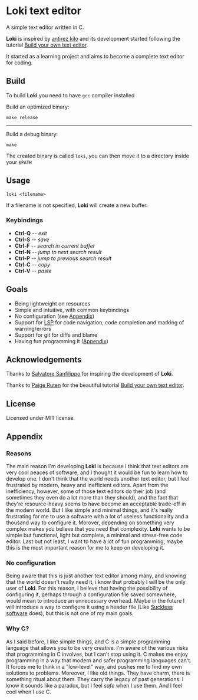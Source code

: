 # Loki text editor

A simple text editor written in C.

**Loki** is inspired by [antirez kilo](https://github.com/antirez/kilo) and its development started following the tutorial [Build your own text editor](https://viewsourcecode.org/snaptoken/kilo/).

It started as a learning project and aims to become a complete text editor for coding.

## Build
To build **Loki** you need to have `gcc` compiler installed

Build an optimized binary:
```shell
make release
```
---
Build a debug binary:
```shell
make
```

The created binary is called `loki`, you can then move it to a directory inside your `$PATH`

## Usage
```shell
loki <filename>
```
If a filename is not specified, **Loki** will create a new buffer.
### Keybindings
* **Ctrl-Q** -- _exit_
* **Ctrl-S** -- _save_
* **Ctrl-F** -- _search in current buffer_
* **Ctrl-N** -- _jump to next search result_
* **Ctrl-P** -- _jump to previous search result_
* **Ctrl-C** -- _copy_
* **Ctrl-V** -- _paste_

## Goals
* Being lightweight on resources
* Simple and intuitive, with common keybindings
* No configuration (see [Appendix](#no-configuration))
* Support for [LSP](https://en.wikipedia.org/wiki/Language_Server_Protocol) for code navigation, code completion and marking of warning/errors
* Support for git for diffs and blame
* Having fun programming it ([Appendix](#why-c))


## Acknowledgements
Thanks to [Salvatore Sanfilippo](https://github.com/antirez) for inspiring the development of **Loki**.

Thanks to [Paige Ruten](https://github.com/paigeruten) for the beautiful tutorial [Build your own text editor](https://viewsourcecode.org/snaptoken/kilo/).


## License
Licensed under MIT license.

## Appendix
### Reasons
The main reason I'm developing **Loki** is because I think that text editors are very cool peaces of software, and I thought it would be fun to learn how to develop one.
I don't think that the world needs another text editor, but I feel frustrated by modern, heavy and inefficient editors. Apart from the inefficiency, however, some of those text editors do their job (and sometimes they even do a lot more than they should), and the fact that they're resource-heavy seems to have become an acceptable trade-off in the modern world. But I like simple and minimal things, and it's really frustrating for me to use a software with a lot of useless functionality and a thousand way to configure it. Morover, depending on something very complex makes you believe that you need that complexity. **Loki** wants to be simple but functional, light but complete, a minimal and stress-free code editor. Last but not least, I want to have a lot of fun programming, maybe this is the most important reason for me to keep on developing it.

### No configuration
Being aware that this is just another text editor among many, and knowing that the world doesn't really need it, i know that probably I will be the only user of **Loki**. For this reason, I believe that having the possibility of configuring it, perhaps through a configuration file saved somewhere, would mean to introduce an unnecessary overhead. Maybe in the future I will introduce a way to configure it using a header file (Like [Suckless software](https://suckless.org/) does), but this is not one of my main goals.
### Why C?
As I said before, I like simple things, and C is a simple programming language that allows you to be very creative. I'm aware of the various risks that programming in C involves, but I can't stop using it. C makes me enjoy programming in a way that modern and safer programming languages can't. It forces me to think in a "low-level" way, and pushes me to find my own solutions to problems. Moreover, I like old things. They have charm, there is something ritual about them. They carry the legacy of past generations. I know it sounds like a paradox, but I feel _safe_ when I use them. And I feel cool when I use C.